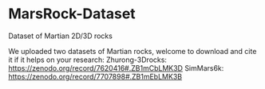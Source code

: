 # MarsRock-Dataset
Dataset of Martian 2D/3D rocks

We uploaded two datasets of Martian rocks, welcome to download and cite it if it helps on your research: 
Zhurong-3Drocks: https://zenodo.org/record/7620416#.ZB1mCbLMK3D
SimMars6k: https://zenodo.org/record/7707898#.ZB1mEbLMK3B
